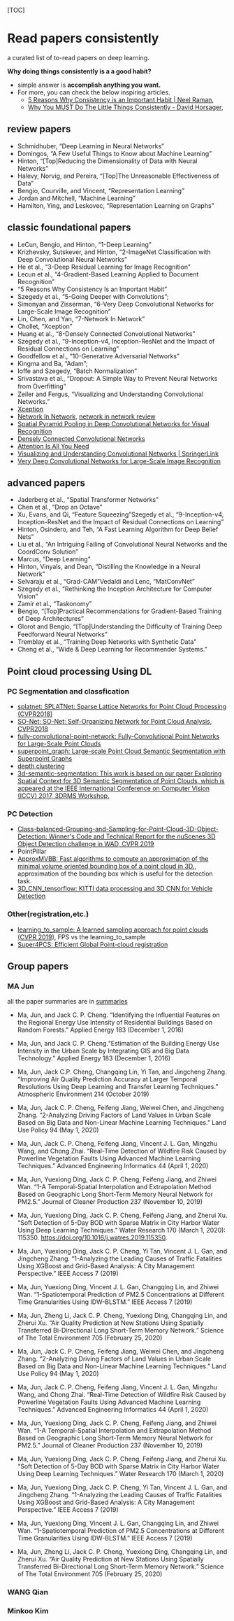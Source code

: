 [TOC]

# Read papers consistently

a curated list of to-read papers on deep learning.

**Why doing things consistently is a a good habit?**

- simple answer is **accomplish anything you want.**
- For more, you can check the below inspiring articles. 
  - [5 Reasons Why Consistency is an Important Habit | Neel Raman](https://neelraman.com/5-reasons-why-consistency-is-an-important-habit/), 
  - [Why You MUST Do The Little Things Consistently - David Horsager](https://davidhorsager.com/why-you-must-do-the-little-things-consistently/),

## review papers

- Schmidhuber, “Deep Learning in Neural Networks” 
- Domingos, “A Few Useful Things to Know about Machine Learning” 
- Hinton, “[Top]Reducing the Dimensionality of Data with Neural Networks” 
- Halevy, Norvig, and Pereira, “[Top]The Unreasonable Effectiveness of Data”
- Bengio, Courville, and Vincent, “Representation Learning” 
- Jordan and Mitchell, “Machine Learning” 
- Hamilton, Ying, and Leskovec, “Representation Learning on Graphs” 

## classic foundational papers

- LeCun, Bengio, and Hinton, “1-Deep Learning”
- Krizhevsky, Sutskever, and Hinton, “2-ImageNet Classification with Deep Convolutional Neural Networks”
- He et al., “3-Deep Residual Learning for Image Recognition”
- Lecun et al., “4-Gradient-Based Learning Applied to Document Recognition”
- “5 Reasons Why Consistency Is an Important Habit”
- Szegedy et al., “5-Going Deeper with Convolutions”;
- Simonyan and Zisserman, “6-Very Deep Convolutional Networks for Large-Scale Image Recognition”
- Lin, Chen, and Yan, “7-Network In Network”
- Chollet, “Xception”
- Huang et al., “8-Densely Connected Convolutional Networks”
- Szegedy et al., “9-Inception-v4, Inception-ResNet and the Impact of Residual Connections on Learning”
- Goodfellow et al., “10-Generative Adversarial Networks”
- Kingma and Ba, “Adam”; 
- Ioffe and Szegedy, “Batch Normalization” 
- Srivastava et al., “Dropout: A Simple Way to Prevent Neural Networks from Overﬁtting”
- Zeiler and Fergus, “Visualizing and Understanding Convolutional Networks.”
- [Xception](http://openaccess.thecvf.com/content_cvpr_2017/html/Chollet_Xception_Deep_Learning_CVPR_2017_paper.html)
- [Network In Network](https://arxiv.org/abs/1312.4400), [network in network review](https://github.com/PointCloudYC/read-papers-consistently/nin.md)
- [Spatial Pyramid Pooling in Deep Convolutional Networks for Visual Recognition](https://arxiv.org/abs/1406.4729)
- [Densely Connected Convolutional Networks](https://arxiv.org/abs/1608.06993)
- [Attention Is All You Need](https://arxiv.org/abs/1706.03762)
- [Visualizing and Understanding Convolutional Networks | SpringerLink](https://link.springer.com/chapter/10.1007/978-3-319-10590-1_53)
- [Very Deep Convolutional Networks for Large-Scale Image Recognition](https://arxiv.org/abs/1409.1556)

## advanced papers

- Jaderberg et al., “Spatial Transformer Networks”
- Chen et al., “Drop an Octave”
- Xu, Evans, and Qi, “Feature Squeezing”Szegedy et al., “9-Inception-v4, Inception-ResNet and the Impact of Residual Connections on Learning”
- Hinton, Osindero, and Teh, “A Fast Learning Algorithm for Deep Belief Nets”
- Liu et al., “An Intriguing Failing of Convolutional Neural Networks and the CoordConv Solution”
- Marcus, “Deep Learning”
- Hinton, Vinyals, and Dean, “Distilling the Knowledge in a Neural Network”
- Selvaraju et al., “Grad-CAM”Vedaldi and Lenc, “MatConvNet”
- Szegedy et al., “Rethinking the Inception Architecture for Computer Vision”
- Zamir et al., “Taskonomy”
- Bengio, “[Top]Practical Recommendations for Gradient-Based Training of Deep Architectures”
- Glorot and Bengio, “[Top]Understanding the Difﬁculty of Training Deep Feedforward Neural Networks”
- Tremblay et al., “Training Deep Networks with Synthetic Data”
- Cheng et al., “Wide & Deep Learning for Recommender Systems.”


## Point cloud processing Using DL

### PC Segmentation and classfication

* [splatnet: SPLATNet: Sparse Lattice Networks for Point Cloud Processing (CVPR2018)](https://github.com/NVlabs/splatnet)
* [SO-Net: SO-Net: Self-Organizing Network for Point Cloud Analysis, CVPR2018](https://github.com/lijx10/SO-Net)
* [fully-convolutional-point-network: Fully-Convolutional Point Networks for Large-Scale Point Clouds](https://github.com/drethage/fully-convolutional-point-network)
* [superpoint_graph: Large-scale Point Cloud Semantic Segmentation with Superpoint Graphs](https://github.com/loicland/superpoint_graph)
* [depth clustering](https://github.com/PRBonn/depth_clustering)
* [3d-semantic-segmentation: This work is based on our paper Exploring Spatial Context for 3D Semantic Segmentation of Point Clouds, which is appeared at the IEEE International Conference on Computer Vision (ICCV) 2017, 3DRMS Workshop.](https://github.com/VisualComputingInstitute/3d-semantic-segmentation)

### PC Detection

* [Class-balanced-Grouping-and-Sampling-for-Point-Cloud-3D-Object-Detection: Winner's Code and Technical Report for the nuScenes 3D Object Detection challenge in WAD, CVPR 2019](https://github.com/poodarchu/Class-balanced-Grouping-and-Sampling-for-Point-Cloud-3D-Object-Detection)
* PointPillar
* [ApproxMVBB: Fast algorithms to compute an approximation of the minimal volume oriented bounding box of a point cloud in 3D.](https://github.com/gabyx/ApproxMVBB), approximation of the bounding box which is useful for the detection task.
* [3D_CNN_tensorflow: KITTI data processing and 3D CNN for Vehicle Detection](https://github.com/yukitsuji/3D_CNN_tensorflow)

### Other(registration,etc.)
* [learning_to_sample: A learned sampling approach for point clouds (CVPR 2019)](https://github.com/orendv/learning_to_sample), FPS vs the learning_to_sample
* [Super4PCS: Efficient Global Point-cloud registration](https://github.com/nmellado/Super4PCS)

## Group papers
### MA Jun
all the paper summaries are in [summaries](https://github.com/PointCloudYC/read-papers-consistently/tree/master/summaries/MaJun/summaries.md)

- Ma, Jun, and Jack C. P. Cheng. “Identifying the Influential Features on the Regional Energy Use Intensity of Residential Buildings Based on Random Forests.” Applied Energy 183 (December 1, 2016)

- Ma, Jun, and Jack C. P. Cheng.“Estimation of the Building Energy Use Intensity in the Urban Scale by Integrating GIS and Big Data Technology.” Applied Energy 183 (December 1, 2016)

- Ma, Jun, Jack C.P. Cheng, Changqing Lin, Yi Tan, and Jingcheng Zhang. “Improving Air Quality Prediction Accuracy at Larger Temporal Resolutions Using Deep Learning and Transfer Learning Techniques.” Atmospheric Environment 214 (October 2019)

- Ma, Jun, Jack C. P. Cheng, Feifeng Jiang, Weiwei Chen, and Jingcheng Zhang. “2-Analyzing Driving Factors of Land Values in Urban Scale Based on Big Data and Non-Linear Machine Learning Techniques.” Land Use Policy 94 (May 1, 2020)

- Ma, Jun, Jack C. P. Cheng, Feifeng Jiang, Vincent J. L. Gan, Mingzhu Wang, and Chong Zhai. “Real-Time Detection of Wildfire Risk Caused by Powerline Vegetation Faults Using Advanced Machine Learning Techniques.” Advanced Engineering Informatics 44 (April 1, 2020)

- Ma, Jun, Yuexiong Ding, Jack C. P. Cheng, Feifeng Jiang, and Zhiwei Wan. “1-A Temporal-Spatial Interpolation and Extrapolation Method Based on Geographic Long Short-Term Memory Neural Network for PM2.5.” Journal of Cleaner Production 237 (November 10, 2019)

- Ma, Jun, Yuexiong Ding, Jack C. P. Cheng, Feifeng Jiang, and Zherui Xu. “Soft Detection of 5-Day BOD with Sparse Matrix in City Harbor Water Using Deep Learning Techniques.” Water Research 170 (March 1, 2020): 115350. https://doi.org/10.1016/j.watres.2019.115350.
- Ma, Jun, Yuexiong Ding, Jack C. P. Cheng, Yi Tan, Vincent J. L. Gan, and Jingcheng Zhang. “1-Analyzing the Leading Causes of Traffic Fatalities Using XGBoost and Grid-Based Analysis: A City Management Perspective.” IEEE Access 7 (2019)

- Ma, Jun, Yuexiong Ding, Vincent J. L. Gan, Changqing Lin, and Zhiwei Wan. “1-Spatiotemporal Prediction of PM2.5 Concentrations at Different Time Granularities Using IDW-BLSTM.” IEEE Access 7 (2019)

- Ma, Jun, Zheng Li, Jack C. P. Cheng, Yuexiong Ding, Changqing Lin, and Zherui Xu. “Air Quality Prediction at New Stations Using Spatially Transferred Bi-Directional Long Short-Term Memory Network.” Science of The Total Environment 705 (February 25, 2020)

- Ma, Jun, Jack C. P. Cheng, Feifeng Jiang, Weiwei Chen, and Jingcheng Zhang. “2-Analyzing Driving Factors of Land Values in Urban Scale Based on Big Data and Non-Linear Machine Learning Techniques.” Land Use Policy 94 (May 1, 2020)

- Ma, Jun, Jack C. P. Cheng, Feifeng Jiang, Vincent J. L. Gan, Mingzhu Wang, and Chong Zhai. “Real-Time Detection of Wildfire Risk Caused by Powerline Vegetation Faults Using Advanced Machine Learning Techniques.” Advanced Engineering Informatics 44 (April 1, 2020)

- Ma, Jun, Yuexiong Ding, Jack C. P. Cheng, Feifeng Jiang, and Zhiwei Wan. “1-A Temporal-Spatial Interpolation and Extrapolation Method Based on Geographic Long Short-Term Memory Neural Network for PM2.5.” Journal of Cleaner Production 237 (November 10, 2019)

- Ma, Jun, Yuexiong Ding, Jack C. P. Cheng, Feifeng Jiang, and Zherui Xu. “Soft Detection of 5-Day BOD with Sparse Matrix in City Harbor Water Using Deep Learning Techniques.” Water Research 170 (March 1, 2020)

- Ma, Jun, Yuexiong Ding, Jack C. P. Cheng, Yi Tan, Vincent J. L. Gan, and Jingcheng Zhang. “1-Analyzing the Leading Causes of Traffic Fatalities Using XGBoost and Grid-Based Analysis: A City Management Perspective.” IEEE Access 7 (2019)

- Ma, Jun, Yuexiong Ding, Vincent J. L. Gan, Changqing Lin, and Zhiwei Wan. “1-Spatiotemporal Prediction of PM2.5 Concentrations at Different Time Granularities Using IDW-BLSTM.” IEEE Access 7 (2019)

- Ma, Jun, Zheng Li, Jack C. P. Cheng, Yuexiong Ding, Changqing Lin, and Zherui Xu. “Air Quality Prediction at New Stations Using Spatially Transferred Bi-Directional Long Short-Term Memory Network.” Science of The Total Environment 705 (February 25, 2020)

### WANG Qian


### Minkoo Kim

